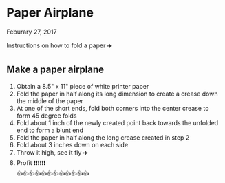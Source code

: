 # Paper Airplane
Feburary 27, 2017

Instructions on how to fold a paper :airplane: 

## Make a paper airplane
1. Obtain a 8.5" x 11" piece of white printer paper
2. Fold the paper in half along its long dimension to create a crease down the middle of the paper
3. At one of the short ends, fold both corners into the center crease to form 45 degree folds
4. Fold about 1 inch of the newly created point back towards the unfolded end to form a blunt end
5. Fold the paper in half along the long crease created in step 2
6. Fold about 3 inches down on each side
7. Throw it high, see it fly :airplane: 
8. Profit :exclamation::exclamation::exclamation::exclamation::exclamation::exclamation:  
:+1::+1::+1::+1::+1::+1::+1::+1::+1::+1::+1::+1:
